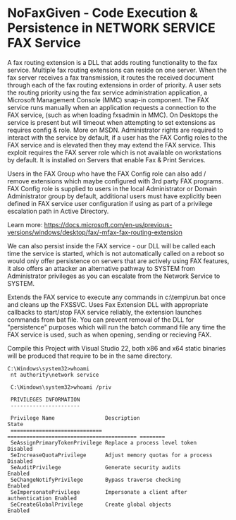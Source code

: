 NoFaxGiven - Code Execution & Persistence in NETWORK SERVICE FAX Service
========================================================================
A fax routing extension is a DLL that adds routing functionality to the fax service. Multiple 
fax routing extensions can reside on one server. When the fax server receives a fax transmission, 
it routes the received document through each of the fax routing extensions in order of priority. 
A user sets the routing priority using the fax service administration application, a Microsoft 
Management Console (MMC) snap-in component. The FAX service runs manually when an application 
requests a connection to the FAX service, (such as when loading fxsadmin in MMC). On Desktops the
service is present but will timeout when attempting to set extensions as requires config & role. 
More on MSDN. Administrator rights are required to interact with the service by default, if a 
user has the FAX Config roles to the FAX service and is elevated then they may extend the FAX service. 
This exploit requires the FAX server role which is not available on workstations by default. It is
installed on Servers that enable Fax & Print Services.

Users in the FAX Group who have the FAX Config role can also add / remove extensions which maybe
configured with 3rd party FAX programs. FAX Config role is supplied to users in the local Administrator
or Domain Administrator group by default, additional users must have explicitly been defined in 
FAX service user configuration if using as part of a privilege escalation path in Active Directory.

Learn more:
https://docs.microsoft.com/en-us/previous-versions/windows/desktop/fax/-mfax-fax-routing-extension

We can also persist inside the FAX service - our DLL will be called each time the service is started, 
which is not automatically called on a reboot so would only offer persistence on servers that 
are actively using FAX features, it also offers an attacker an alternative pathway to SYSTEM from 
Administrator privileges as you can escalate from the Network Service to SYSTEM.

Extends the FAX service to execute any commands in c:\temp\run.bat once and cleans up the FXSSVC. Uses 
Fax Extension DLL with appropriate callbacks to start/stop FAX service reliably, the extension launches 
commands from bat file. You can prevent removal of the DLL for "persistence" purposes which will run the 
batch command file any time the FAX service is used, such as when opening, sending or recieving FAX. 

Compile this Project with Visual Studio 22, both x86 and x64 static binaries will be produced that 
require to be in the same directory. 

``` 
C:\Windows\system32>whoami
 nt authority\network service
 
 C:\Windows\system32>whoami /priv
  
 PRIVILEGES INFORMATION
 ----------------------
  
 Privilege Name                Description                               State
 ============================= ========================================= ========
 SeAssignPrimaryTokenPrivilege Replace a process level token             Disabled
 SeIncreaseQuotaPrivilege      Adjust memory quotas for a process        Disabled
 SeAuditPrivilege              Generate security audits                  Enabled
 SeChangeNotifyPrivilege       Bypass traverse checking                  Enabled
 SeImpersonatePrivilege        Impersonate a client after authentication Enabled
 SeCreateGlobalPrivilege       Create global objects                     Enabled
  
 ```